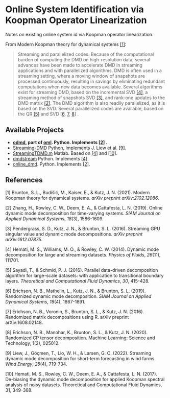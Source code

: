 # Online System Identification via Koopman Operator Linearization 

Notes on existing online system id via Koopman operator linearization.

From Modern Koopman theory for dynamical systems [[1]](#1):

> Streaming and parallelized codes. Because of the computational burden of computing the DMD on high-resolution data, several advances have been made to accelerate DMD in streaming applications and with parallelized algorithms. DMD is often used in a streaming setting, where a moving window of snapshots are processed continuously, resulting in savings by eliminating redundant computations when new data becomes available. Several algorithms exist for streaming DMD, based on the incremental SVD [[4]](#4), a streaming method of snapshots SVD [[3]](#3), and rank-one updates to the DMD matrix [[2]](#2). The DMD algorithm is also readily parallelized, as it is based on the SVD. Several parallelized codes are available, based on the QR [[5]](#5) and SVD [[6](#6), [7](#7), [8](#8)] .

## Available Projects

* **[odmd](https://github.com/haozhg/odmd), part of [oml](https://github.com/haozhg/oml). Python. Implements [[2]](#2) .**
* [Streaming-DMD](https://github.com/jaimeliew1/Streaming-DMD) Python, Implements J. Liew et al. [[9]](#9).
* [StreamingTDMD.m](https://github.com/cwrowley/dmdtools/blob/master/matlab/StreamingTDMD.m) Matlab. Based on [[4]](#4) and [[10]](#10). 
* [dmdstream](https://github.com/ndetullio/dmdstream) Python. Implements [[4]](#4).
* [online_dmd](https://github.com/VArdulov/online_dmd). Python. Implements [[2]](#2).

## References

<a id="1">[1]</a>  Brunton, S. L., Budišić, M., Kaiser, E., & Kutz, J. N. (2021). Modern Koopman theory for dynamical systems. *arXiv preprint arXiv:2102.12086*.

<a id="2">[2]</a> Zhang, H., Rowley, C. W., Deem, E. A., & Cattafesta, L. N. (2019). Online dynamic mode decomposition for time-varying systems. *SIAM Journal on Applied Dynamical Systems*, *18*(3), 1586-1609.

<a id="3">[3]</a> Pendergrass, S. D., Kutz, J. N., & Brunton, S. L. (2016). Streaming GPU singular value and dynamic mode decompositions. *arXiv preprint arXiv:1612.07875*.

<a id="4">[4]</a> Hemati, M. S., Williams, M. O., & Rowley, C. W. (2014). Dynamic mode decomposition for large and streaming datasets. *Physics of Fluids*, *26*(11), 111701.

<a id="5">[5]</a> Sayadi, T., & Schmid, P. J. (2016). Parallel data-driven decomposition algorithm for large-scale datasets: with application to transitional boundary layers. *Theoretical and Computational Fluid Dynamics*, *30*, 415-428.

<a id="6">[6]</a> Erichson, N. B., Mathelin, L., Kutz, J. N., & Brunton, S. L. (2019). Randomized dynamic mode decomposition. *SIAM Journal on Applied Dynamical Systems*, *18*(4), 1867-1891.

<a id="7">[7]</a> Erichson, N. B., Voronin, S., Brunton, S. L., & Kutz, J. N. (2016). Randomized matrix decompositions using R. arXiv preprint arXiv:1608.02148.

<a id="8">[8]</a> Erichson, N. B., Manohar, K., Brunton, S. L., & Kutz, J. N. (2020). Randomized CP tensor decomposition. Machine Learning: Science and Technology, 1(2), 025012.

<a id="9">[9]</a> Liew, J., Göçmen, T., Lio, W. H., & Larsen, G. C. (2022). Streaming dynamic mode decomposition for short‐term forecasting in wind farms. *Wind Energy*, *25*(4), 719-734.

<a id="10">[10]</a> Hemati, M. S., Rowley, C. W., Deem, E. A., & Cattafesta, L. N. (2017). De-biasing the dynamic mode decomposition for applied Koopman spectral analysis of noisy datasets. Theoretical and Computational Fluid Dynamics, 31, 349-368.



